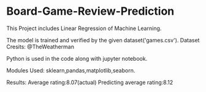 # Board-Game-Review-Prediction

This Project includes Linear Regression of Machine Learning.

The model is trained and verified by the given dataset('games.csv').
Dataset Cresits:
@TheWeatherman

Python is used in the code along with jupyter notebook.

Modules Used:
sklearn,pandas,matplotlib,seaborn.

Results:
Average rating:8.07(actual)
Predicting average rating:8.12


